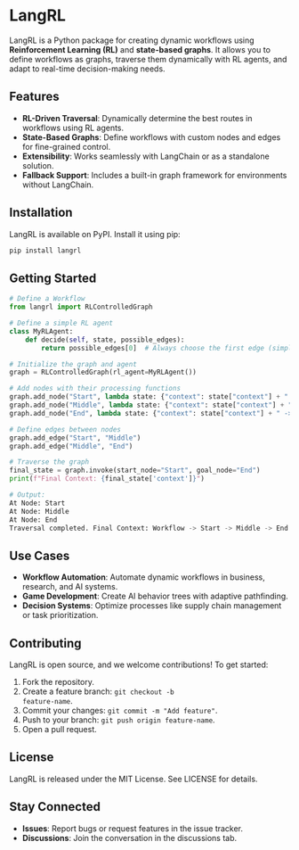 # LangRL

LangRL is a Python package for creating dynamic workflows using **Reinforcement Learning (RL)** and **state-based graphs**. It allows you to define workflows as graphs, traverse them dynamically with RL agents, and adapt to real-time decision-making needs.

## Features

- **RL-Driven Traversal**: Dynamically determine the best routes in workflows using RL agents.
- **State-Based Graphs**: Define workflows with custom nodes and edges for fine-grained control.
- **Extensibility**: Works seamlessly with LangChain or as a standalone solution.
- **Fallback Support**: Includes a built-in graph framework for environments without LangChain.

## Installation

LangRL is available on PyPI. Install it using pip:

```bash
pip install langrl
```

## Getting Started

```python
# Define a Workflow
from langrl import RLControlledGraph

# Define a simple RL agent
class MyRLAgent:
    def decide(self, state, possible_edges):
        return possible_edges[0]  # Always choose the first edge (simple example)

# Initialize the graph and agent
graph = RLControlledGraph(rl_agent=MyRLAgent())

# Add nodes with their processing functions
graph.add_node("Start", lambda state: {"context": state["context"] + " -> Start"})
graph.add_node("Middle", lambda state: {"context": state["context"] + " -> Middle"})
graph.add_node("End", lambda state: {"context": state["context"] + " -> End"})

# Define edges between nodes
graph.add_edge("Start", "Middle")
graph.add_edge("Middle", "End")

# Traverse the graph
final_state = graph.invoke(start_node="Start", goal_node="End")
print(f"Final Context: {final_state['context']}")

# Output:
At Node: Start
At Node: Middle
At Node: End
Traversal completed. Final Context: Workflow -> Start -> Middle -> End
```

## Use Cases

- **Workflow Automation**: Automate dynamic workflows in business, research, and AI systems.
- **Game Development**: Create AI behavior trees with adaptive pathfinding.
- **Decision Systems**: Optimize processes like supply chain management or task prioritization.

## Contributing
LangRL is open source, and we welcome contributions! To get started:

1. Fork the repository.
2. Create a feature branch: <code>git checkout -b feature-name</code>.
3. Commit your changes: <code>git commit -m "Add feature"</code>.
4. Push to your branch: <code>git push origin feature-name</code>.
5. Open a pull request.

## License
LangRL is released under the MIT License. See LICENSE for details.

## Stay Connected
- **Issues**: Report bugs or request features in the issue tracker.
- **Discussions**: Join the conversation in the discussions tab.
